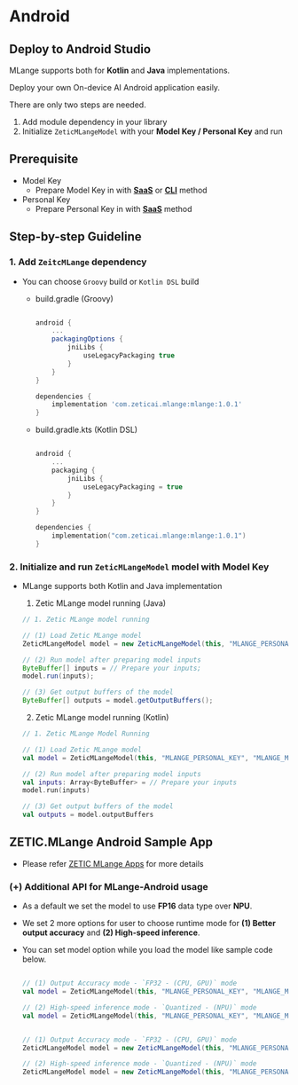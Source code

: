 Android
========================

Deploy to Android Studio
------------------------

MLange supports both for **Kotlin** and **Java** implementations.

Deploy your own On-device AI Android application easily.

There are only two steps are needed.
  1. Add module dependency in your library
  2. Initialize `ZeticMLangeModel` with your **Model Key / Personal Key** and run

## Prerequisite
- Model Key
  - Prepare Model Key in with [**SaaS**](../steps/generate_model_key/index.rst) or [**CLI**](../steps/generate_model_key/generate-to-CLI.md) method
- Personal Key
  - Prepare Personal Key in with [**SaaS**](../steps/generate_personal_key/index.rst) method

## Step-by-step Guideline

### 1. Add `ZeitcMLange` dependency

- You can choose `Groovy` build or `Kotlin DSL` build
    - build.gradle (Groovy)

        ``` groovy

        android {
            ...
            packagingOptions {
                jniLibs {
                    useLegacyPackaging true
                }
            }
        }

        dependencies {
            implementation 'com.zeticai.mlange:mlange:1.0.1'
        }

        ```

    - build.gradle.kts (Kotlin DSL)

        ``` kotlin

        android {
            ...
            packaging {
                jniLibs {
                    useLegacyPackaging = true
                }
            }
        }

        dependencies {
            implementation("com.zeticai.mlange:mlange:1.0.1")
        }

        ```


### 2. Initialize and run `ZeticMLangeModel` model with Model Key
- MLange supports both Kotlin and Java implementation

  1. Zetic MLange model running (Java)

    ``` java
    // 1. Zetic MLange model running

    // (1) Load Zetic MLange model
    ZeticMLangeModel model = new ZeticMLangeModel(this, "MLANGE_PERSONAL_KEY", "MLANGE_MODEL_KEY");

    // (2) Run model after preparing model inputs
    ByteBuffer[] inputs = // Prepare your inputs;
    model.run(inputs);

    // (3) Get output buffers of the model
    ByteBuffer[] outputs = model.getOutputBuffers();
    ```

  2. Zetic MLange model running (Kotlin)

    ``` kotlin
    // 1. Zetic MLange Model Running

    // (1) Load Zetic MLange model
    val model = ZeticMLangeModel(this, "MLANGE_PERSONAL_KEY", "MLANGE_MODEL_KEY")

    // (2) Run model after preparing model inputs
    val inputs: Array<ByteBuffer> = // Prepare your inputs
    model.run(inputs)

    // (3) Get output buffers of the model
    val outputs = model.outputBuffers
    ```

## ZETIC.MLange Android Sample App

 - Please refer [ZETIC MLange Apps](https://github.com/zetic-ai/ZETIC_MLange_apps) for more details


### (+) Additional API for MLange-Android usage

- As a default we set the model to use **FP16** data type over **NPU**.
- We set 2 more options for user to choose runtime mode for **(1) Better output accuracy** and **(2) High-speed inference**.
- You can set model option while you load the model like sample code below.


    ``` kotlin

    // (1) Output Accuracy mode - `FP32 - (CPU, GPU)` mode
    val model = ZeticMLangeModel(this, "MLANGE_PERSONAL_KEY", "MLANGE_MODEL_KEY", ZeticMLangeModel.ZETIC_MLANGE_RUN_MODE_FP32)

    // (2) High-speed inference mode - `Quantized - (NPU)` mode
    val model = ZeticMLangeModel(this, "MLANGE_PERSONAL_KEY", "MLANGE_MODEL_KEY", ZeticMLangeModel.ZETIC_MLANGE_RUN_MODE_QUANTIZED)
    ```

    ``` java

    // (1) Output Accuracy mode - `FP32 - (CPU, GPU)` mode
    ZeticMLangeModel model = new ZeticMLangeModel(this, "MLANGE_PERSONAL_KEY", "MLANGE_MODEL_KEY", ZeticMLangeModel.ZETIC_MLANGE_RUN_MODE_FP32);

    // (2) High-speed inference mode - `Quantized - (NPU)` mode
    ZeticMLangeModel model = new ZeticMLangeModel(this, "MLANGE_PERSONAL_KEY", "MLANGE_MODEL_KEY", ZeticMLangeModel.ZETIC_MLANGE_RUN_MODE_QUANTIZED);
    ```